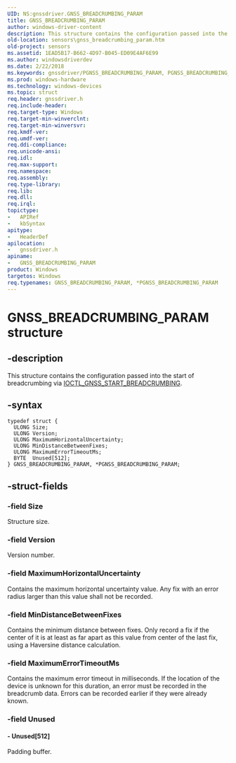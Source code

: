 ```yaml
---
UID: NS:gnssdriver.GNSS_BREADCRUMBING_PARAM
title: GNSS_BREADCRUMBING_PARAM
author: windows-driver-content
description: This structure contains the configuration passed into the start of breadcrumbing via IOCTL_GNSS_START_BREADCRUMBING.
old-location: sensors\gnss_breadcrumbing_param.htm
old-project: sensors
ms.assetid: 1EAD5B17-B662-4D97-B045-ED09E4AF6E99
ms.author: windowsdriverdev
ms.date: 2/22/2018
ms.keywords: gnssdriver/PGNSS_BREADCRUMBING_PARAM, PGNSS_BREADCRUMBING_PARAM structure pointer [Sensor Devices], sensors.gnss_breadcrumbing_param, GNSS_BREADCRUMBING_PARAM structure [Sensor Devices], gnssdriver/GNSS_BREADCRUMBING_PARAM, PGNSS_BREADCRUMBING_PARAM, GNSS_BREADCRUMBING_PARAM, *PGNSS_BREADCRUMBING_PARAM
ms.prod: windows-hardware
ms.technology: windows-devices
ms.topic: struct
req.header: gnssdriver.h
req.include-header: 
req.target-type: Windows
req.target-min-winverclnt: 
req.target-min-winversvr: 
req.kmdf-ver: 
req.umdf-ver: 
req.ddi-compliance: 
req.unicode-ansi: 
req.idl: 
req.max-support: 
req.namespace: 
req.assembly: 
req.type-library: 
req.lib: 
req.dll: 
req.irql: 
topictype:
-	APIRef
-	kbSyntax
apitype:
-	HeaderDef
apilocation:
-	gnssdriver.h
apiname:
-	GNSS_BREADCRUMBING_PARAM
product: Windows
targetos: Windows
req.typenames: GNSS_BREADCRUMBING_PARAM, *PGNSS_BREADCRUMBING_PARAM
---
```


# GNSS_BREADCRUMBING_PARAM structure


## -description


This structure contains the configuration passed into the start of breadcrumbing via <a href="..\gnssdriver\ni-gnssdriver-ioctl_gnss_start_breadcrumbing.md">IOCTL_GNSS_START_BREADCRUMBING</a>.


## -syntax


````
typedef struct {
  ULONG Size;
  ULONG Version;
  ULONG MaximumHorizontalUncertainty;
  ULONG MinDistanceBetweenFixes;
  ULONG MaximumErrorTimeoutMs;
  BYTE  Unused[512];
} GNSS_BREADCRUMBING_PARAM, *PGNSS_BREADCRUMBING_PARAM;
````


## -struct-fields




### -field Size

Structure size.


### -field Version

Version number.


### -field MaximumHorizontalUncertainty

Contains the maximum horizontal uncertainty value. Any fix with an error radius larger than this value shall not be recorded.


### -field MinDistanceBetweenFixes

Contains the minimum distance between fixes. Only record a fix if the center of it is at least as  far apart as this value from center of the last fix, using a Haversine distance calculation.


### -field MaximumErrorTimeoutMs

Contains the maximum error timeout in milliseconds. If the location of the device is unknown for this duration, an error must be recorded in the breadcrumb data. Errors can be recorded earlier if they were already known.


### -field Unused

 




#### - Unused[512]

Padding buffer.

